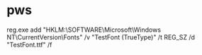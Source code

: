 # pws
reg.exe add "HKLM:\SOFTWARE\Microsoft\Windows NT\CurrentVersion\Fonts" /v "TestFont (TrueType)" /t REG_SZ /d "TestFont.ttf" /f
